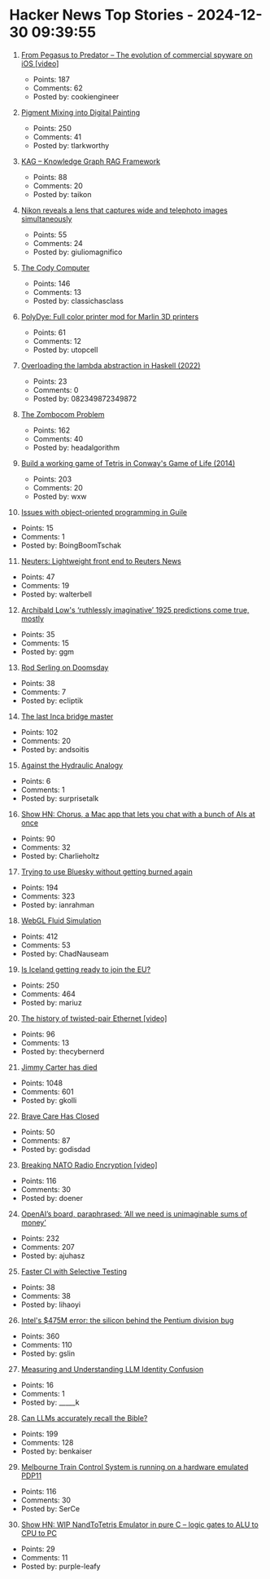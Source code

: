 # Hacker News Top Stories - 2024-12-30 09:39:55

1. [From Pegasus to Predator – The evolution of commercial spyware on iOS [video]](https://media.ccc.de/v/38c3-from-pegasus-to-predator-the-evolution-of-commercial-spyware-on-ios)
   - Points: 187
   - Comments: 62
   - Posted by: cookiengineer

2. [Pigment Mixing into Digital Painting](https://scrtwpns.com/mixbox/)
   - Points: 250
   - Comments: 41
   - Posted by: tlarkworthy

3. [KAG – Knowledge Graph RAG Framework](https://github.com/OpenSPG/KAG)
   - Points: 88
   - Comments: 20
   - Posted by: taikon

4. [Nikon reveals a lens that captures wide and telephoto images simultaneously](https://www.digitalcameraworld.com/cameras/dash-cams/nikon-reveals-incredible-lens-that-captures-wide-and-telephoto-images-simultaneously)
   - Points: 55
   - Comments: 24
   - Posted by: giuliomagnifico

5. [The Cody Computer](https://www.codycomputer.org/)
   - Points: 146
   - Comments: 13
   - Posted by: classichasclass

6. [PolyDye: Full color printer mod for Marlin 3D printers](https://github.com/cooljjj33/PolyDye)
   - Points: 61
   - Comments: 12
   - Posted by: utopcell

7. [Overloading the lambda abstraction in Haskell (2022)](https://acatalepsie.fr/posts/overloading-lambda.html)
   - Points: 23
   - Comments: 0
   - Posted by: 082349872349872

8. [The Zombocom Problem](https://newsletter.squishy.computer/p/the-zombocom-problem)
   - Points: 162
   - Comments: 40
   - Posted by: headalgorithm

9. [Build a working game of Tetris in Conway's Game of Life (2014)](https://codegolf.stackexchange.com/questions/11880/build-a-working-game-of-tetris-in-conways-game-of-life)
   - Points: 203
   - Comments: 20
   - Posted by: wxw

10. [Issues with object-oriented programming in Guile](https://dthompson.us/posts/issues-with-object-oriented-programming-in-guile.html)
   - Points: 15
   - Comments: 1
   - Posted by: BoingBoomTschak

11. [Neuters: Lightweight front end to Reuters News](https://neuters.de/about)
   - Points: 47
   - Comments: 19
   - Posted by: walterbell

12. [Archibald Low's ‘ruthlessly imaginative’ 1925 predictions come true, mostly](https://www.theguardian.com/science/2024/dec/29/scientist-archibald-low-ruthlessly-imaginative-1925-predictions-for-the-future-come-true)
   - Points: 35
   - Comments: 15
   - Posted by: ggm

13. [Rod Serling on Doomsday](https://mubi.com/en/notebook/posts/rod-serling-on-doomsday)
   - Points: 38
   - Comments: 7
   - Posted by: ecliptik

14. [The last Inca bridge master](https://www.bbc.com/travel/article/20241206-the-last-inca-bridge-master)
   - Points: 102
   - Comments: 20
   - Posted by: andsoitis

15. [Against the Hydraulic Analogy](https://lcamtuf.substack.com/p/against-the-hydraulic-analogy)
   - Points: 6
   - Comments: 1
   - Posted by: surprisetalk

16. [Show HN: Chorus, a Mac app that lets you chat with a bunch of AIs at once](https://melty.sh/chorus)
   - Points: 90
   - Comments: 32
   - Posted by: Charlieholtz

17. [Trying to use Bluesky without getting burned again](https://chrisholdgraf.com/blog/2024/bluesky)
   - Points: 194
   - Comments: 323
   - Posted by: ianrahman

18. [WebGL Fluid Simulation](https://paveldogreat.github.io/WebGL-Fluid-Simulation/)
   - Points: 412
   - Comments: 53
   - Posted by: ChadNauseam

19. [Is Iceland getting ready to join the EU?](https://mikegalsworthy.substack.com/p/is-iceland-getting-ready-to-join)
   - Points: 250
   - Comments: 464
   - Posted by: mariuz

20. [The history of twisted-pair Ethernet [video]](https://www.youtube.com/watch?v=f8PP5IHsL8Y)
   - Points: 96
   - Comments: 13
   - Posted by: thecybernerd

21. [Jimmy Carter has died](https://www.washingtonpost.com/obituaries/2024/12/29/jimmy-carter-president-dead/)
   - Points: 1048
   - Comments: 601
   - Posted by: gkolli

22. [Brave Care Has Closed](https://bravecare.com/)
   - Points: 50
   - Comments: 87
   - Posted by: godisdad

23. [Breaking NATO Radio Encryption [video]](https://media.ccc.de/v/38c3-breaking-nato-radio-encryption)
   - Points: 116
   - Comments: 30
   - Posted by: doener

24. [OpenAI’s board, paraphrased: ‘All we need is unimaginable sums of money’](https://daringfireball.net/2024/12/openai_unimaginable)
   - Points: 232
   - Comments: 207
   - Posted by: ajuhasz

25. [Faster CI with Selective Testing](https://mill-build.org/blog/3-selective-testing.html)
   - Points: 38
   - Comments: 38
   - Posted by: lihaoyi

26. [Intel's $475M error: the silicon behind the Pentium division bug](https://www.righto.com/2024/12/this-die-photo-of-pentium-shows.html)
   - Points: 360
   - Comments: 110
   - Posted by: gslin

27. [Measuring and Understanding LLM Identity Confusion](https://arxiv.org/abs/2411.10683)
   - Points: 16
   - Comments: 1
   - Posted by: _____k

28. [Can LLMs accurately recall the Bible?](https://benkaiser.dev/can-llms-accurately-recall-the-bible/)
   - Points: 199
   - Comments: 128
   - Posted by: benkaiser

29. [Melbourne Train Control System is running on a hardware emulated PDP11](https://mastodon.sdf.org/@dervishe/107242749336390295)
   - Points: 116
   - Comments: 30
   - Posted by: SerCe

30. [Show HN: WIP NandToTetris Emulator in pure C – logic gates to ALU to CPU to PC](https://github.com/con-dog/hack_emulator_c)
   - Points: 29
   - Comments: 11
   - Posted by: purple-leafy

